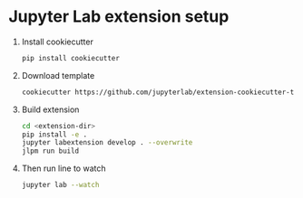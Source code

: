 # Jupyter Lab extension setup
1. Install cookiecutter
    ```bash
    pip install cookiecutter
    ```
1. Download template
    ```bash
    cookiecutter https://github.com/jupyterlab/extension-cookiecutter-ts
    ```
1. Build extension
    ```bash
    cd <extension-dir>
    pip install -e .
    jupyter labextension develop . --overwrite
    jlpm run build
    ```
1. Then run line to watch
    ```bash
    jupyter lab --watch
    ```